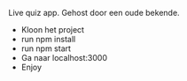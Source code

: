 Live quiz app. Gehost door een oude bekende.

- Kloon het project
- run npm install
- run npm start
- Ga naar localhost:3000
- Enjoy

